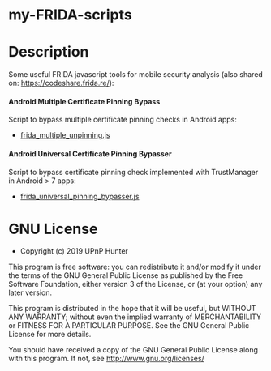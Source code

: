 # my-FRIDA-scripts


# Description
Some useful FRIDA javascript tools for mobile security analysis (also shared on: <https://codeshare.frida.re/>):

#### Android Multiple Certificate Pinning Bypass
Script to bypass multiple certificate pinning checks in Android apps: 
*  [frida_multiple_unpinning.js](<https://gist.github.com/akabe1/5632cbc1cd49f0237cbd0a93bc8e4452>)

#### Android Universal Certificate Pinning Bypasser
Script to bypass certificate pinning check implemented with TrustManager in Android > 7 apps:
* [frida_universal_pinning_bypasser.js](<https://gist.github.com/akabe1/ac6029bf2315c6d95ff2ad00fb7be1fc>)



# GNU License
- Copyright (c) 2019 UPnP Hunter

This program is free software: you can redistribute it and/or modify
it under the terms of the GNU General Public License as published by
the Free Software Foundation, either version 3 of the License, or
(at your option) any later version.

This program is distributed in the hope that it will be useful,
but WITHOUT ANY WARRANTY; without even the implied warranty of
MERCHANTABILITY or FITNESS FOR A PARTICULAR PURPOSE. See the
GNU General Public License for more details.

You should have received a copy of the GNU General Public License
along with this program.  If not, see <http://www.gnu.org/licenses/>
